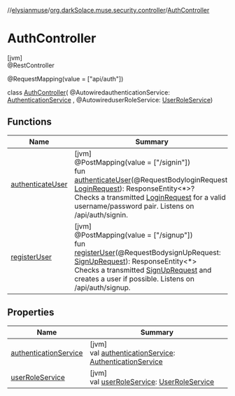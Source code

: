 //[elysianmuse](../../../index.md)/[org.darkSolace.muse.security.controller](../index.md)/[AuthController](index.md)

# AuthController

[jvm]\
@RestController

@RequestMapping(value = ["api/auth"])

class [AuthController](index.md)(
@AutowiredauthenticationService: [AuthenticationService](../../org.darkSolace.muse.security.service/-authentication-service/index.md)
, @AutowireduserRoleService: [UserRoleService](../../org.darkSolace.muse.user.service/-user-role-service/index.md))

## Functions

| Name | Summary |
|---|---|
| [authenticateUser](authenticate-user.md) | [jvm]<br>@PostMapping(value = ["/signin"])<br>fun [authenticateUser](authenticate-user.md)(@RequestBodyloginRequest: [LoginRequest](../../org.darkSolace.muse.security.model/-login-request/index.md)): ResponseEntity&lt;*&gt;?<br>Checks a transmitted [LoginRequest](../../org.darkSolace.muse.security.model/-login-request/index.md) for a valid username/password pair. Listens on /api/auth/signin. |
| [registerUser](register-user.md) | [jvm]<br>@PostMapping(value = ["/signup"])<br>fun [registerUser](register-user.md)(@RequestBodysignUpRequest: [SignUpRequest](../../org.darkSolace.muse.security.model/-sign-up-request/index.md)): ResponseEntity&lt;*&gt;<br>Checks a transmitted [SignUpRequest](../../org.darkSolace.muse.security.model/-sign-up-request/index.md) and creates a user if possible. Listens on /api/auth/signup. |

## Properties

| Name | Summary |
|---|---|
| [authenticationService](authentication-service.md) | [jvm]<br>val [authenticationService](authentication-service.md): [AuthenticationService](../../org.darkSolace.muse.security.service/-authentication-service/index.md) |
| [userRoleService](user-role-service.md) | [jvm]<br>val [userRoleService](user-role-service.md): [UserRoleService](../../org.darkSolace.muse.user.service/-user-role-service/index.md) |
